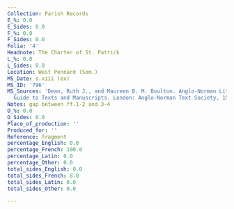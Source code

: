 ```yaml
---
Collection: Parish Records
E_%: 0.0
E_Sides: 0.0
F_%: 0.0
F_Sides: 0.0
Folia: '4'
Headnote: The Charter of St. Patrick
L_%: 0.0
L_Sides: 0.0
Location: West Pennard (Som.)
MS_Date: s.xiii (ex)
MS_ID: '796'
MS_Sources: 'Dean, Ruth J., and Maureen B. M. Boulton. Anglo-Norman Literature: A
  Guide to Texts and Manuscripts. London: Anglo-Norman Text Society, 1999.'
Notes: gap between ff.1-2 and 3-4
O_%: 0.0
O_Sides: 0.0
Place_of_production: ''
Produced_for: ''
Reference: fragment
percentage_English: 0.0
percentage_French: 100.0
percentage_Latin: 0.0
percentage_Other: 0.0
total_sides_English: 0.0
total_sides_French: 8.0
total_sides_Latin: 0.0
total_sides_Other: 0.0

---
```

